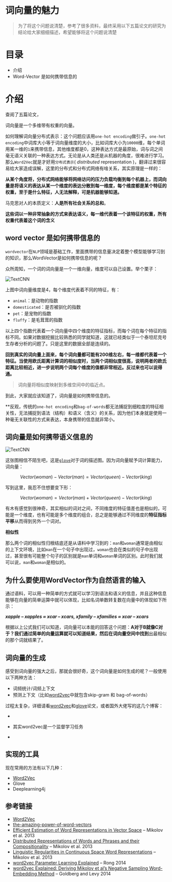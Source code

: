 # 词向量的魅力

> 为了将这个问题说清楚，参考了很多资料，最终采用以下五篇论文的研究为结论给大家细细描述，希望能够将这个问题说清楚

# 目录

- 介绍
- Word-Vector 是如何携带信息的



# 介绍

查阅了五篇论文，

词向量是一个多维带有权重的向量。

如何理解词向量分布式表示：这个问题应该用`one-hot encoding`做引子。`one-hot encoding`中词库大小等于词向量维度的大小，比如词库大小为`10000`维，每个单词用某一维的`1`来携带信息，其他维度都是0，这种表达方式是最原始，词与词之间毫无语义关联的一种表达方式。无论是从人类还是从机器的角度，很难进行学习。那么`Word2Vec`就是才好用`分布式表示`( *distributed* representation )，翻译过来很容易给大家造成误解，这里的分布式和分布式网络有啥关系，其实原理是一样的：

**从某个角度将，分布式网络能够将网络访问的压力负载均衡到每个机器上，而词向量是将语义的表达从某一个维度的表达分散到每一维度，每个维度都是某个特征的权重，至于是什么特征，人无法解释，可是机器能够知道。**

马克思对人的本质定义：**人是所有社会关系的总和**。

**这些词以一种非常抽象的方式来表达语义，每一维代表着一个该特征的权重，所有权重代表着这个词的含义**

## word vector 是如何携带信息的

`wordvector`在`NLP`领域是基础工作，里面携带的信息量决定着整个模型能够学习到的知识，那么WordVector是如何携带信息的呢？

众所周知，一个词的词向量是一个一维向量，维度可以自己设置。举个栗子：

![TextCNN](D:/School/BUPT/first_year/projects/maching-learning-and-cv/assert/imgs/animal-word-vector.png)

上图中词向量维度是4，每个维度代表着不同的特征，有：

- `animal`：是动物的指数
- `domesticated`：是否被驯化的指数
- `pet`：是宠物的指数
- `fluffy`：是毛茸茸的指数

以上四个指数代表着一个词向量中四个维度的特征指标，而每个词在每个特征的指标不同。如果对数据挖掘比较熟悉的同学就知道，这就已经类似于一个泰坦尼克号生存者分析的问题了。只是这里的数据全部是连续的。

**回到真实的词向量上面来，每个词向量都可能有200维左右，每一维都代表着一个特征。当使用欧氏距离计算词的相似度时，当两个词相似度很高，说明两者的欧氏距离比较相近，进一步说明两个词每个维度的值都非常相近。反过来也可以说得通。**

> 词向量将相似度映射到多维空间中的临近点。

到此，大家就应该知道了，词向量是如何携带信息的。

**反观，传统的`one-hot encoding`和`bag-of-words`都无法捕捉到细粒度的特征相关性，无法捕捉到语法（结构）和语义（含义）的关系，因为他们本身就是使用一种毫无关联性的方式来表达，本身携带的信息就非常小。




## 词向量是如何携带语义信息的

![TextCNN](D:/School/BUPT/first_year/projects/maching-learning-and-cv/assert/imgs/man_woman_small.jpg)

这张图相信不陌生吧，这是[`glove`]( https://nlp.stanford.edu/projects/glove/ )对于词的描述图。因为词向量赋予词计算能力，词向量：

$$Vector(woman) - Vector(man) = Vector(queen) - Vector(king)$$

写到这里，我忍不住想要变下形：

$$Vector(woman) =  Vector(man) + Vector(queen) - Vector(king)$$

有木有感觉到很神奇，其实相似的词对之间，不同维度的特征值差也是相似的，可能是一个维度，也有可能是多个维度的组合，总之是能够通过不同维度的**特征指标平移**从而得到另外一个词对。

**相似性**

那么两个词的相似性归根结底还是从语料中学习到的：`man`和`woman`通常是由相似的上下文环境，比如`man`在一个句子中出现过，`woman`也会在类似的句子中出现过，甚至很有可能整个句子的区别就是`man`单词和`woman`单词的区别。此时我们就可以说，`man`和`woman`是相似的。

## 为什么要使用WordVector作为自然语言的输入

通过语料，可以用一种简单的方式就可以学习到语法和语义的信息，并且这种信息能够在向量的简单运算中就可以体现，比如名词单数转复数在向量中的体现如下所示：

 ***xapple – xapples ≈ xcar – xcars, xfamily – xfamilies ≈ xcar – xcars*** 

根据以上公式我们可以知道，词向量可以本能的回答这个问题：**A对于B就像C对于？**我们通过简单的向量运算就可以知道结果，然后在词向量空间中**找到**出最相似的那个词就结果了。



## 词向量的生成

感受到词向量的强大之后，那就会很好奇，这个词向量是如何生成的呢？一般使用以下两种方法：

- 词频统计/词频上下文
- 预测上下文（比如[word2vec]( https://papers.nips.cc/paper/5021-distributed-representations-of-words-and-phrases-and-their-compositionality.pdf )中就包含skip-gram 和 bag-of-words）

过程太复杂，详细请看[word2vec]( https://papers.nips.cc/paper/5021-distributed-representations-of-words-and-phrases-and-their-compositionality.pdf )和[glove](https://nlp.stanford.edu/pubs/glove.pdf)论文，或者国外大佬写的这几个博客：

- 

- 其实word2vec是一个监督学习任务
- 



## 实现的工具

现在常用的方法有以下几种：

- [Word2Vec]( https://radimrehurek.com/gensim/models/word2vec.html )
- Glove
- Deeplearning4j



## 参考链接

- [Word2Vec]( https://towardsdatascience.com/introduction-to-word-embedding-and-word2vec-652d0c2060fa )
- [the-amazing-power-of-word-vectors]( https://blog.acolyer.org/2016/04/21/the-amazing-power-of-word-vectors/ )
-  [Efficient Estimation of Word Representations in Vector Space](http://arxiv.org/pdf/1301.3781.pdf) – Mikolov et al. 2013 
-  [Distributed Representations of Words and Phrases and their Compositionality](https://papers.nips.cc/paper/5021-distributed-representations-of-words-and-phrases-and-their-compositionality.pdf) – Mikolov et al. 2013 
-  [Linguistic Regularities in Continuous Space Word Representations](http://www.aclweb.org/anthology/N13-1090) – Mikolov et al. 2013 
-  [word2vec Parameter Learning Explained](http://arxiv.org/pdf/1411.2738v3.pdf) – Rong 2014 
-  [word2vec Explained: Deriving Mikolov et al’s Negative Sampling Word-Embedding Method](http://arxiv.org/pdf/1402.3722v1.pdf) – Goldberg and Levy 2014 